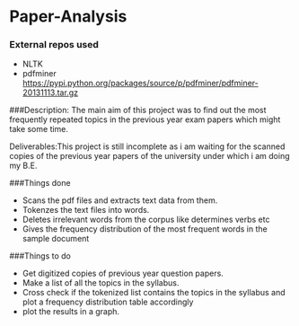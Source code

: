 Paper-Analysis
==============


### External repos used
* NLTK
* pdfminer <https://pypi.python.org/packages/source/p/pdfminer/pdfminer-20131113.tar.gz>






###Description:
The main aim of this project was to find out the most frequently repeated topics in the previous year exam papers which might take some time.

Deliverables:This project is still incomplete as i am waiting for the scanned copies of the previous year  papers of the university under which i am doing my B.E.

###Things done
* Scans the pdf files and extracts text data from them.
* Tokenzes the text files into words.
* Deletes irrelevant words from the corpus like determines verbs etc
* Gives the frequency distribution of the most frequent words in the sample document


###Things to do
* Get digitized copies of previous year question papers.
* Make a list of all the topics in the syllabus.
* Cross check if the tokenized list contains the topics in the syllabus and plot a frequency distribution table accordingly
* plot the results in a graph.
 

	  
